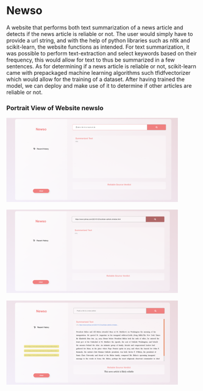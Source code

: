 # Newso
A website that performs both text summarization of a news article and detects if the news article is reliable or not. The user would simply have to provide a url string, and with the help of python libraries such as nltk and scikit-learn, the website functions as intended. For text summarization, it was possible to perform text-extraction and select keywords based on their frequency, this would allow for text to thus be summarized in a few sentences. As for determining if a news article is reliable or not, scikit-learn came with prepackaged machine learning algorithms such tfidfvectorizer which would allow for the training of a dataset. After having trained the model, we can deploy and make use of it to determine if other articles are reliable or not.

### Portrait View of Website newslo
<img src="newsopic1.png" width=450><br><br>
<img src="newsopic2.png" width=450><br><br>
<img src="newsopic3.png" width=450><br><br>
